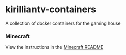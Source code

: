 # kirilliantv-containers
A collection of docker containers for the gaming house

### Minecraft
View the instructions in the [Minecraft README](minecraft/README.md)
